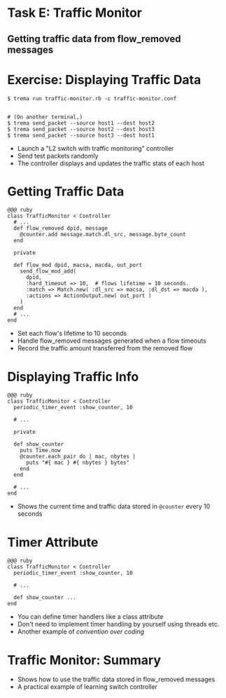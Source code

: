 <!SLIDE small>
# Task E: Traffic Monitor ######################################################

## Getting traffic data from flow_removed messages


<!SLIDE smaller>
# Exercise: Displaying Traffic Data ############################################

	$ trema run traffic-monitor.rb -c traffic-monitor.conf


	# (On another terminal,)
	$ trema send_packet --source host1 --dest host2
	$ trema send_packet --source host2 --dest host3
	$ trema send_packet --source host3 --dest host1

* Launch a "L2 switch with traffic monitoring" controller
* Send test packets randomly
* The controller displays and updates the traffic stats of each host


<!SLIDE smaller>
# Getting Traffic Data #########################################################

	@@@ ruby
	class TrafficMonitor < Controller
	  # ...
	  def flow_removed dpid, message
	    @counter.add message.match.dl_src, message.byte_count
	  end
	      
	  private
	      
	  def flow_mod dpid, macsa, macda, out_port
	    send_flow_mod_add(
	      dpid,
	      :hard_timeout => 10,  # flows lifetime = 10 seconds.
	      :match => Match.new( :dl_src => macsa, :dl_dst => macda ),
	      :actions => ActionOutput.new( out_port )
	    )
	  end
	  # ...
	end


* Set each flow's lifetime to 10 seconds
* Handle flow\_removed messages generated when a flow timeouts
* Record the traffic amount transferred from the removed flow


<!SLIDE smaller>
# Displaying Traffic Info ######################################################

	@@@ ruby
	class TrafficMonitor < Controller
	  periodic_timer_event :show_counter, 10
	
	  # ...
	
	  private
	
	  def show_counter
	    puts Time.now
	    @counter.each_pair do | mac, nbytes |
	      puts "#{ mac } #{ nbytes } bytes"
	    end
	  end
	
	  # ...
	end

* Shows the current time and traffic data stored in `@counter` every 10 seconds


<!SLIDE smaller>
# Timer Attribute ##############################################################

	@@@ ruby
	class TrafficMonitor < Controller
	  periodic_timer_event :show_counter, 10
	
	  # ...
	
	  def show_counter ...
	end

* You can define timer handlers like a class attribute
* Don't need to implement timer handling by yourself using threads etc.
* Another example of <i>convention over coding</i>


<!SLIDE small>
# Traffic Monitor: Summary #####################################################

* Shows how to use the traffic data stored in flow_removed messages
* A practical example of learning switch controller
